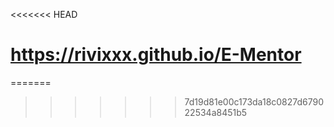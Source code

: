 <<<<<<< HEAD
# https://rivixxx.github.io/E-Mentor
=======

>>>>>>> 7d19d81e00c173da18c0827d679022534a8451b5
